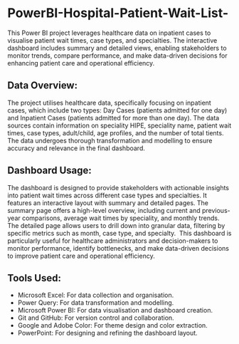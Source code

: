 # PowerBI-Hospital-Patient-Wait-List-
This Power BI project leverages healthcare data on inpatient cases to visualise patient wait times, case types, and specialties. The interactive dashboard includes summary and detailed views, enabling stakeholders to monitor trends, compare performance, and make data-driven decisions for enhancing patient care and operational efficiency.

## Data Overview:
The project utilises healthcare data, specifically focusing on inpatient cases, which include two types: Day Cases (patients admitted for one day) and Inpatient Cases (patients admitted for more than one day). The data sources contain information on speciality HIPE, speciality name, patient wait times, case types, adult/child, age profiles, and the number of total tients. The data undergoes thorough transformation and modelling to ensure accuracy and relevance in the final dashboard.

## Dashboard Usage:
The dashboard is designed to provide stakeholders with actionable insights into patient wait times across different case types and specialties. It features an interactive layout with summary and detailed pages. The summary page offers a high-level overview, including current and previous-year comparisons, average wait times by speciality, and monthly trends. The detailed page allows users to drill down into granular data, filtering by specific metrics such as month, case type, and specialty.  This dashboard is particularly useful for healthcare administrators and decision-makers to monitor performance, identify bottlenecks, and make data-driven decisions to improve patient care and operational efficiency.

## Tools Used:
- Microsoft Excel: For data collection and organisation.
- Power Query: For data transformation and modelling.
- Microsoft Power BI: For data visualisation and dashboard creation.
- Git and GitHub: For version control and collaboration.
- Google and Adobe Color: For theme design and color extraction.
- PowerPoint: For designing and refining the dashboard layout.
